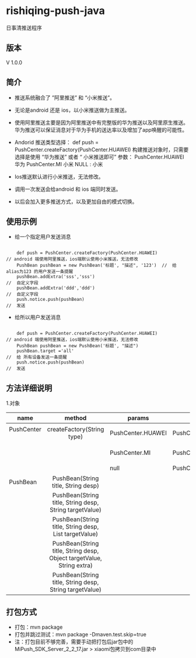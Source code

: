 # rishiqing-push-java
日事清推送程序

版本
-----
V 1.0.0

简介
-----
* 推送系统融合了 ”阿里推送” 和 “小米推送”。

* 无论是android 还是 ios，以小米推送做为主推送。

* 使用阿里推送主要是因为阿里推送中有完整版的华为推送以及阿里原生推送。华为推送可以保证消息对于华为手机的送达率以及增加了app唤醒的可能性。

* Andorid 推送类型选择：
    def push = PushCenter.createFactory(PushCenter.HUAWEI) 构建推送对象时，只需要选择是使用 “华为推送” 或者 “ 小米推送即可”
    参数：
    PushCenter.HUAWEI 华为
    PushCenter.MI 小米
    NULL : 小米

* Ios推送默认进行小米推送，无法修改。

* 调用一次发送会给android 和 ios 端同时发送。

* 以后会加入更多推送方式，以及更加自由的模式切换。

使用示例
-----
* 给一个指定用户发送消息
<pre><code>
    def push = PushCenter.createFactory(PushCenter.HUAWEI)            // android 端使用阿里推送，ios端默认使用小米推送，无法修改
    PushBean pushBean = new PushBean('标题', "描述", '123')  //  给 alias为123 的用户发送一条提醒
    pushBean.addExtra('sss','sss')                                   //  自定义字段  
    pushBean.addExtra('ddd','ddd')                                   //  自定义字段  
    push.notice.push(pushBean)                                       //  发送
</code></pre>

* 给所以用户发送消息
<pre><code>
    def push = PushCenter.createFactory(PushCenter.HUAWEI)            // android 端使用阿里推送，ios端默认使用小米推送，无法修改
    PushBean pushBean = new PushBean('标题', "描述")         
    pushBean.target ='all'                                            //  给 所有设备发送一条提醒
    push.notice.push(pushBean)                                        //  发送
</code></pre>

方法详细说明
-----
1.对象

| name          | method        | params  | use          |remark |
| ------------- |:-------------:| -----|--------------| ------- |
| PushCenter    | createFactory(String type) | PushCenter.HUAWEI|PushCenter.createFactory(PushCenter.HUAWEI)       |华为推送
|               |                 | PushCenter.MI| PushCenter.createFactory(PushCenter.MI)       |小米推送
|               |                 | null | PushCenter.createFactory()             |默认
| PushBean      | PushBean(String title, String desp)      |    ||
|               | PushBean(String title, String desp, String targetValue)      |    ||
|               | PushBean(String title, String desp, List<String> targetValue)      |    ||
|               | PushBean(String title, String desp, Object targetValue, String extra)      |    ||
|               | PushBean(String title, String desp, String targetValue)      |    ||


打包方式
-----
* 打包：mvn package
* 打包并跳过测试：mvn package -Dmaven.test.skip=true
* 注：打包目前不够完善，需要手动把打包后jar包中的MiPush_SDK_Server_2_2_17.jar > xiaomi包拷贝到com目录中



